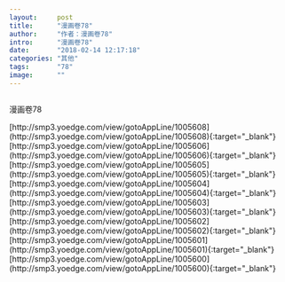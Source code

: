 ```yaml
---
layout:     post
title:      "漫画卷78"
author:     "作者：漫画卷78"
intro:      "漫画卷78"
date:       "2018-02-14 12:17:18"
categories: "其他"
tags:       "78"
image:      ""
---
```

<div style="text-align: center">
<p><img src=""/></p>
</div>
<p class="post-meta">
<span>漫画卷78</span>
</p>
[http://smp3.yoedge.com/view/gotoAppLine/1005608](http://smp3.yoedge.com/view/gotoAppLine/1005608){:target="_blank"}
[http://smp3.yoedge.com/view/gotoAppLine/1005606](http://smp3.yoedge.com/view/gotoAppLine/1005606){:target="_blank"}
[http://smp3.yoedge.com/view/gotoAppLine/1005605](http://smp3.yoedge.com/view/gotoAppLine/1005605){:target="_blank"}
[http://smp3.yoedge.com/view/gotoAppLine/1005604](http://smp3.yoedge.com/view/gotoAppLine/1005604){:target="_blank"}
[http://smp3.yoedge.com/view/gotoAppLine/1005603](http://smp3.yoedge.com/view/gotoAppLine/1005603){:target="_blank"}
[http://smp3.yoedge.com/view/gotoAppLine/1005602](http://smp3.yoedge.com/view/gotoAppLine/1005602){:target="_blank"}
[http://smp3.yoedge.com/view/gotoAppLine/1005601](http://smp3.yoedge.com/view/gotoAppLine/1005601){:target="_blank"}
[http://smp3.yoedge.com/view/gotoAppLine/1005600](http://smp3.yoedge.com/view/gotoAppLine/1005600){:target="_blank"}


